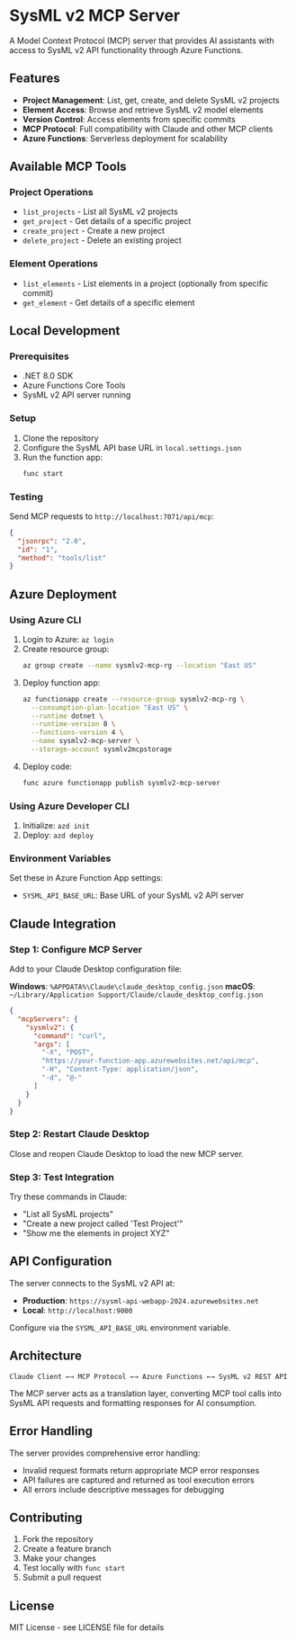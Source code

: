 # SysML v2 MCP Server

A Model Context Protocol (MCP) server that provides AI assistants with access to SysML v2 API functionality through Azure Functions.

## Features

- **Project Management**: List, get, create, and delete SysML v2 projects
- **Element Access**: Browse and retrieve SysML v2 model elements
- **Version Control**: Access elements from specific commits
- **MCP Protocol**: Full compatibility with Claude and other MCP clients
- **Azure Functions**: Serverless deployment for scalability

## Available MCP Tools

### Project Operations
- `list_projects` - List all SysML v2 projects
- `get_project` - Get details of a specific project
- `create_project` - Create a new project
- `delete_project` - Delete an existing project

### Element Operations  
- `list_elements` - List elements in a project (optionally from specific commit)
- `get_element` - Get details of a specific element

## Local Development

### Prerequisites
- .NET 8.0 SDK
- Azure Functions Core Tools
- SysML v2 API server running

### Setup
1. Clone the repository
2. Configure the SysML API base URL in `local.settings.json`
3. Run the function app:
   ```bash
   func start
   ```

### Testing
Send MCP requests to `http://localhost:7071/api/mcp`:

```json
{
  "jsonrpc": "2.0",
  "id": "1",
  "method": "tools/list"
}
```

## Azure Deployment

### Using Azure CLI
1. Login to Azure: `az login`
2. Create resource group: 
   ```bash
   az group create --name sysmlv2-mcp-rg --location "East US"
   ```
3. Deploy function app:
   ```bash
   az functionapp create --resource-group sysmlv2-mcp-rg \
     --consumption-plan-location "East US" \
     --runtime dotnet \
     --runtime-version 8 \
     --functions-version 4 \
     --name sysmlv2-mcp-server \
     --storage-account sysmlv2mcpstorage
   ```
4. Deploy code:
   ```bash
   func azure functionapp publish sysmlv2-mcp-server
   ```

### Using Azure Developer CLI
1. Initialize: `azd init`
2. Deploy: `azd deploy`

### Environment Variables
Set these in Azure Function App settings:
- `SYSML_API_BASE_URL`: Base URL of your SysML v2 API server

## Claude Integration

### Step 1: Configure MCP Server
Add to your Claude Desktop configuration file:

**Windows**: `%APPDATA%\Claude\claude_desktop_config.json`
**macOS**: `~/Library/Application Support/Claude/claude_desktop_config.json`

```json
{
  "mcpServers": {
    "sysmlv2": {
      "command": "curl",
      "args": [
        "-X", "POST",
        "https://your-function-app.azurewebsites.net/api/mcp",
        "-H", "Content-Type: application/json",
        "-d", "@-"
      ]
    }
  }
}
```

### Step 2: Restart Claude Desktop
Close and reopen Claude Desktop to load the new MCP server.

### Step 3: Test Integration
Try these commands in Claude:
- "List all SysML projects"
- "Create a new project called 'Test Project'"
- "Show me the elements in project XYZ"

## API Configuration

The server connects to the SysML v2 API at:
- **Production**: `https://sysml-api-webapp-2024.azurewebsites.net`
- **Local**: `http://localhost:9000`

Configure via the `SYSML_API_BASE_URL` environment variable.

## Architecture

```
Claude Client ←→ MCP Protocol ←→ Azure Functions ←→ SysML v2 REST API
```

The MCP server acts as a translation layer, converting MCP tool calls into SysML API requests and formatting responses for AI consumption.

## Error Handling

The server provides comprehensive error handling:
- Invalid request formats return appropriate MCP error responses
- API failures are captured and returned as tool execution errors
- All errors include descriptive messages for debugging

## Contributing

1. Fork the repository
2. Create a feature branch
3. Make your changes
4. Test locally with `func start`
5. Submit a pull request

## License

MIT License - see LICENSE file for details